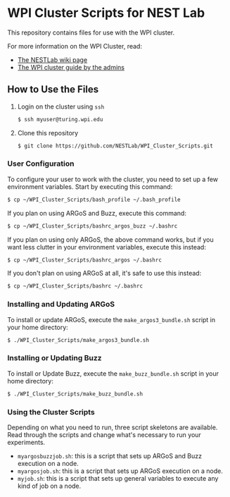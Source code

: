 # WPI Cluster Scripts for NEST Lab #

This repository contains files for use with the WPI cluster.

For more information on the WPI Cluster, read:
  * [The NESTLab wiki page](http://nestlab.net/doku.php/wiki:software:cluster)
  * [The WPI cluster guide by the admins](http://arc.wpi.edu/cluster-documentation/build/html/index.html)

## How to Use the Files ##

1. Login on the cluster using `ssh`

   ```bash
   $ ssh myuser@turing.wpi.edu
   ```
    
2. Clone this repository

   ```bash
   $ git clone https://github.com/NESTLab/WPI_Cluster_Scripts.git
   ```

### User Configuration ###

To configure your user to work with the cluster, you need to set up a
few environment variables. Start by executing this command:

```bash
$ cp ~/WPI_Cluster_Scripts/bash_profile ~/.bash_profile
```

If you plan on using ARGoS and Buzz, execute this command:

```bash
$ cp ~/WPI_Cluster_Scripts/bashrc_argos_buzz ~/.bashrc
```

If you plan on using only ARGoS, the above command works, but if you
want less clutter in your environment variables, execute this instead:

```bash
$ cp ~/WPI_Cluster_Scripts/bashrc_argos ~/.bashrc
```

If you don't plan on using ARGoS at all, it's safe to use this
instead:

```bash
$ cp ~/WPI_Cluster_Scripts/bashrc ~/.bashrc
```

### Installing and Updating ARGoS ###

To install or update ARGoS, execute the `make_argos3_bundle.sh` script
in your home directory:

```bash
$ ./WPI_Cluster_Scripts/make_argos3_bundle.sh
```

### Installing or Updating Buzz ###

To install or Update Buzz, execute the `make_buzz_bundle.sh` script in
your home directory:

```bash
$ ./WPI_Cluster_Scripts/make_buzz_bundle.sh
```

### Using the Cluster Scripts ###

Depending on what you need to run, three script skeletons are
available. Read through the scripts and change what's necessary to run
your experiments.

  * `myargosbuzzjob.sh`: this is a script that sets up ARGoS and Buzz
    execution on a node.
  * `myargosjob.sh`: this is a script that sets up ARGoS execution on
    a node.
  * `myjob.sh`: this is a script that sets up general variables to
    execute any kind of job on a node.

